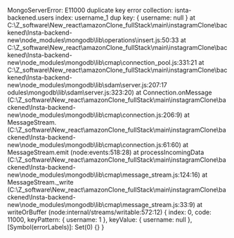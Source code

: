 MongoServerError: E11000 duplicate key error collection: isnta-backened.users index: username_1 dup key: { username: null }
    at C:\Z_software\New_react\amazonClone_fullStack\main\instagramClone\backened\Insta-backend-new\node_modules\mongodb\lib\operations\insert.js:50:33
    at C:\Z_software\New_react\amazonClone_fullStack\main\instagramClone\backened\Insta-backend-new\node_modules\mongodb\lib\cmap\connection_pool.js:331:21
    at C:\Z_software\New_react\amazonClone_fullStack\main\instagramClone\backened\Insta-backend-new\node_modules\mongodb\lib\sdam\server.js:207:17
odules\mongodb\lib\sdam\server.js:323:20)
    at Connection.onMessage (C:\Z_software\New_react\amazonClone_fullStack\main\instagramClone\backened\Insta-backend-new\node_modules\mongodb\lib\cmap\connection.js:206:9)
    at MessageStream.<anonymous> (C:\Z_software\New_react\amazonClone_fullStack\main\instagramClone\backened\Insta-backend-new\node_modules\mongodb\lib\cmap\connection.js:61:60)
    at MessageStream.emit (node:events:518:28)
    at processIncomingData (C:\Z_software\New_react\amazonClone_fullStack\main\instagramClone\backened\Insta-backend-new\node_modules\mongodb\lib\cmap\message_stream.js:124:16)
    at MessageStream._write (C:\Z_software\New_react\amazonClone_fullStack\main\instagramClone\backened\Insta-backend-new\node_modules\mongodb\lib\cmap\message_stream.js:33:9)
    at writeOrBuffer (node:internal/streams/writable:572:12) {
  index: 0,
  code: 11000,
  keyPattern: { username: 1 },
  keyValue: { username: null },
  [Symbol(errorLabels)]: Set(0) {}
}